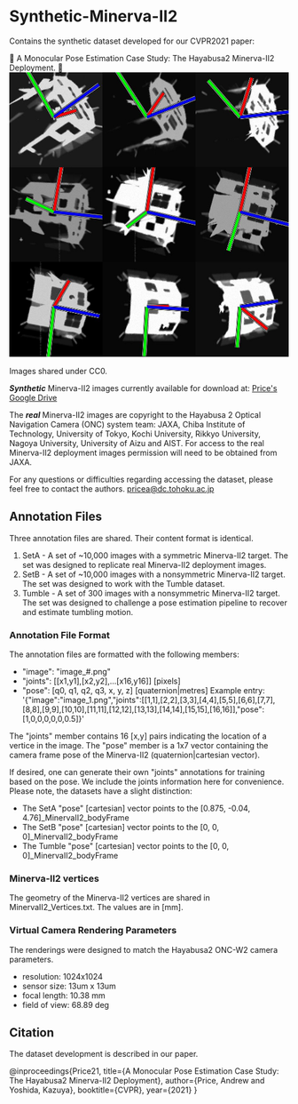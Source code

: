 # Synthetic-Minerva-II2
Contains the synthetic dataset developed for our CVPR2021 paper:

:rocket: A Monocular Pose Estimation Case Study: The Hayabusa2 Minerva-II2 Deployment. :rocket:
<img width="512" height="512" src="tumble.jpg"/>

Images shared under CC0.

***Synthetic*** Minerva-II2 images currently available for download at:
[Price's Google Drive](https://drive.google.com/drive/folders/1ZhmzKEgsCmU2jB3aZuLk97uaa4_9o4dP?usp=sharing)

The ***real*** Minerva-II2 images are copyright to the Hayabusa 2 Optical Navigation Camera (ONC) system team: JAXA, Chiba Institute of Technology, University of Tokyo, Kochi University, Rikkyo University, Nagoya University, University of Aizu and AIST. For access to the real Minerva-II2 deployment images permission will need to be obtained from JAXA. 

For any questions or difficulties regarding accessing the dataset, please feel free to contact the authors. 
pricea@dc.tohoku.ac.jp

## Annotation Files
Three annotation files are shared. Their content format is identical.
1. SetA   - A set of ~10,000 images with a symmetric    Minerva-II2 target. The set was designed to replicate real Minerva-II2 deployment images.
2. SetB   - A set of ~10,000 images with a nonsymmetric Minerva-II2 target. The set was designed to work with the Tumble dataset.
3. Tumble - A set of  300    images with a nonsymmetric Minerva-II2 target. The set was designed to challenge a pose estimation pipeline to recover and estimate tumbling motion.

### Annotation File Format
The annotation files are formatted with the following members:
- "image": "image_#.png"
- "joints": [[x1,y1],[x2,y2],...[x16,y16]]    [pixels]
- "pose": [q0, q1, q2, q3, x, y, z]           [quaternion|metres]
Example entry:
'{"image":"image_1.png","joints":[[1,1],[2,2],[3,3],[4,4],[5,5],[6,6],[7,7],[8,8],[9,9],[10,10],[11,11],[12,12],[13,13],[14,14],[15,15],[16,16]],"pose":[1,0,0,0,0,0,0.5]}'

The "joints" member contains 16 [x,y] pairs indicating the location of a vertice in the image.
The "pose" member is a 1x7 vector containing the camera frame pose of the Minerva-II2 (quaternion|cartesian vector).

If desired, one can generate their own "joints" annotations for training based on the pose. We include the joints information here for convenience. Please note, the datasets have a slight distinction:
- The SetA   "pose" [cartesian] vector points to the [0.875, -0.04, 4.76]_MinervaII2_bodyFrame
- The SetB   "pose" [cartesian] vector points to the [0, 0, 0]_MinervaII2_bodyFrame
- The Tumble "pose" [cartesian] vector points to the [0, 0, 0]_MinervaII2_bodyFrame

### Minerva-II2 vertices
The geometry of the Minerva-II2 vertices are shared in MinervaII2_Vertices.txt. The values are in [mm].

### Virtual Camera Rendering Parameters
The renderings were designed to match the Hayabusa2 ONC-W2 camera parameters.
- resolution:    1024x1024
- sensor size:   13um x 13um
- focal length:  10.38 mm
- field of view: 68.89 deg

## Citation
The dataset development is described in our paper.

@inproceedings{Price21,
  title={A Monocular Pose Estimation Case Study: The Hayabusa2 Minerva-II2 Deployment},
  author={Price, Andrew and Yoshida, Kazuya},
  booktitle={CVPR},
  year={2021}
}
